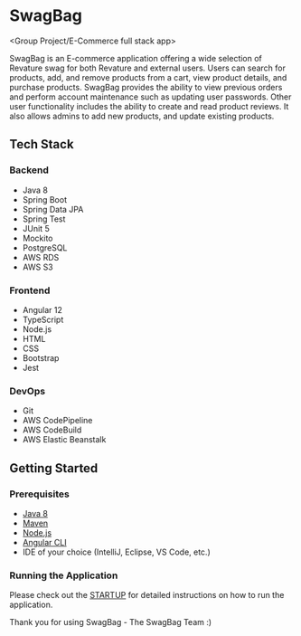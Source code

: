 # SwagBag

&lt;Group Project/E-Commerce full stack app>

SwagBag is an E-commerce application offering a wide selection of Revature swag for both Revature and external users. Users can search for products, add, and remove products from a cart, view product details, and purchase products. SwagBag provides the ability to view previous orders and perform account maintenance such as updating user passwords. Other user functionality includes the ability to create and read product reviews. It also allows admins to add new products, and update existing products.

## Tech Stack

### Backend

- Java 8
- Spring Boot
- Spring Data JPA
- Spring Test
- JUnit 5
- Mockito
- PostgreSQL
- AWS RDS
- AWS S3

### Frontend

- Angular 12
- TypeScript
- Node.js
- HTML
- CSS
- Bootstrap
- Jest

### DevOps

- Git
- AWS CodePipeline
- AWS CodeBuild
- AWS Elastic Beanstalk

## Getting Started


### Prerequisites

- [Java 8](https://www.oracle.com/java/technologies/javase/javase-jdk8-downloads.html)
- [Maven](https://maven.apache.org/download.cgi)
- [Node.js](https://nodejs.org/en/download/)
- [Angular CLI](https://angular.io/cli)
- IDE of your choice (IntelliJ, Eclipse, VS Code, etc.)

### Running the Application

Please check out the [STARTUP](STARTUP.md) for detailed instructions on how to run the application.

Thank you for using SwagBag - The SwagBag Team  :)
